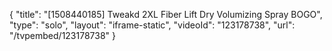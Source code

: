 {
    "title": "[1508440185] Tweakd 2XL Fiber Lift Dry Volumizing Spray BOGO",
    "type": "solo",
    "layout": "iframe-static",
    "videoId": "123178738",
    "url": "\/tvpembed\/123178738"
}